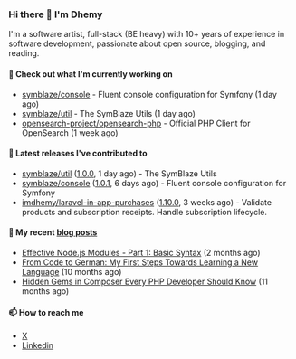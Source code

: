 ### Hi there 👋 I'm Dhemy

I'm a software artist, full-stack (BE heavy) with 10+ years of experience in software development,
passionate about open source, blogging, and reading.

#### 👷 Check out what I'm currently working on

- [symblaze/console](https://github.com/symblaze/console) - Fluent console configuration for Symfony (1 day ago)
- [symblaze/util](https://github.com/symblaze/util) - The SymBlaze Utils (1 day ago)
- [opensearch-project/opensearch-php](https://github.com/opensearch-project/opensearch-php) - Official PHP Client for OpenSearch (1 week ago)

#### 🔭 Latest releases I've contributed to

- [symblaze/util](https://github.com/symblaze/util) ([1.0.0](https://github.com/symblaze/util/releases/tag/1.0.0), 1 day ago) - The SymBlaze Utils
- [symblaze/console](https://github.com/symblaze/console) ([1.0.1](https://github.com/symblaze/console/releases/tag/1.0.1), 6 days ago) - Fluent console configuration for Symfony
- [imdhemy/laravel-in-app-purchases](https://github.com/imdhemy/laravel-in-app-purchases) ([1.10.0](https://github.com/imdhemy/laravel-in-app-purchases/releases/tag/1.10.0), 3 weeks ago) - Validate products and subscription receipts. Handle subscription lifecycle.

#### 📜 My recent [blog posts](https://imdhemy.com/)

- [Effective Node.js Modules - Part 1: Basic Syntax](https://imdhemy.com/blog/nodejs/effective-nodejs-modules-part-1.html) (2 months ago)
- [From Code to German: My First Steps Towards Learning a New Language](https://imdhemy.com/blog/germany/from-code-to-german.html) (10 months ago)
- [Hidden Gems in Composer Every PHP Developer Should Know](https://imdhemy.com/blog/php/hidden-gems-in-composer.html) (11 months ago)

#### 📫 How to reach me

- [X](https://twitter.com/imdhemy)
- [Linkedin](https://linkedin.com/in/imdhemy)

